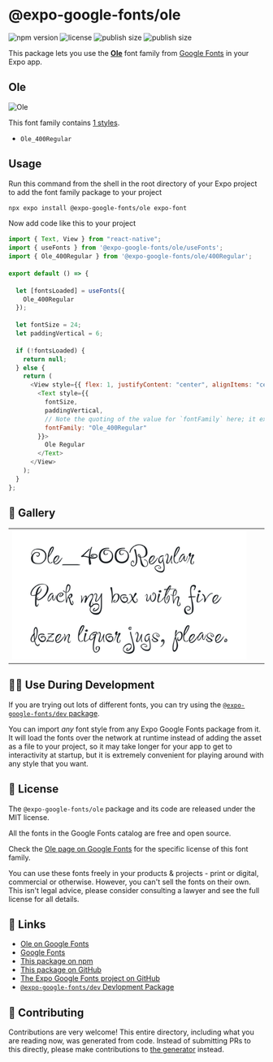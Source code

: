 # @expo-google-fonts/ole

![npm version](https://flat.badgen.net/npm/v/@expo-google-fonts/ole)
![license](https://flat.badgen.net/github/license/expo/google-fonts)
![publish size](https://flat.badgen.net/packagephobia/install/@expo-google-fonts/ole)
![publish size](https://flat.badgen.net/packagephobia/publish/@expo-google-fonts/ole)

This package lets you use the [**Ole**](https://fonts.google.com/specimen/Ole) font family from [Google Fonts](https://fonts.google.com/) in your Expo app.

## Ole

![Ole](./font-family.png)

This font family contains [1 styles](#-gallery).

- `Ole_400Regular`

## Usage

Run this command from the shell in the root directory of your Expo project to add the font family package to your project

```sh
npx expo install @expo-google-fonts/ole expo-font
```

Now add code like this to your project

```js
import { Text, View } from "react-native";
import { useFonts } from '@expo-google-fonts/ole/useFonts';
import { Ole_400Regular } from '@expo-google-fonts/ole/400Regular';

export default () => {

  let [fontsLoaded] = useFonts({
    Ole_400Regular
  });

  let fontSize = 24;
  let paddingVertical = 6;

  if (!fontsLoaded) {
    return null;
  } else {
    return (
      <View style={{ flex: 1, justifyContent: "center", alignItems: "center" }}>
        <Text style={{
          fontSize,
          paddingVertical,
          // Note the quoting of the value for `fontFamily` here; it expects a string!
          fontFamily: "Ole_400Regular"
        }}>
          Ole Regular
        </Text>
      </View>
    );
  }
};
```

## 🔡 Gallery


||||
|-|-|-|
|![Ole_400Regular](./400Regular/Ole_400Regular.ttf.png)||||


## 👩‍💻 Use During Development

If you are trying out lots of different fonts, you can try using the [`@expo-google-fonts/dev` package](https://github.com/expo/google-fonts/tree/master/font-packages/dev#readme).

You can import _any_ font style from any Expo Google Fonts package from it. It will load the fonts over the network at runtime instead of adding the asset as a file to your project, so it may take longer for your app to get to interactivity at startup, but it is extremely convenient for playing around with any style that you want.


## 📖 License

The `@expo-google-fonts/ole` package and its code are released under the MIT license.

All the fonts in the Google Fonts catalog are free and open source.

Check the [Ole page on Google Fonts](https://fonts.google.com/specimen/Ole) for the specific license of this font family.

You can use these fonts freely in your products & projects - print or digital, commercial or otherwise. However, you can't sell the fonts on their own. This isn't legal advice, please consider consulting a lawyer and see the full license for all details.

## 🔗 Links

- [Ole on Google Fonts](https://fonts.google.com/specimen/Ole)
- [Google Fonts](https://fonts.google.com/)
- [This package on npm](https://www.npmjs.com/package/@expo-google-fonts/ole)
- [This package on GitHub](https://github.com/expo/google-fonts/tree/master/font-packages/ole)
- [The Expo Google Fonts project on GitHub](https://github.com/expo/google-fonts)
- [`@expo-google-fonts/dev` Devlopment Package](https://github.com/expo/google-fonts/tree/master/font-packages/dev)

## 🤝 Contributing

Contributions are very welcome! This entire directory, including what you are reading now, was generated from code. Instead of submitting PRs to this directly, please make contributions to [the generator](https://github.com/expo/google-fonts/tree/master/packages/generator) instead.
